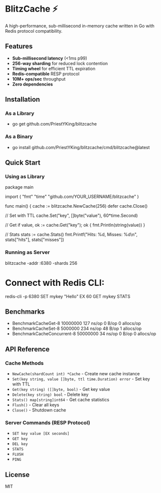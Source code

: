 # BlitzCache ⚡

A high-performance, sub-millisecond in-memory cache written in Go with Redis protocol compatibility.

## Features

- **Sub-millisecond latency** (<1ms p99)
- **256-way sharding** for reduced lock contention
- **Timing wheel** for efficient TTL expiration
- **Redis-compatible** RESP protocol
- **10M+ ops/sec** throughput
- **Zero dependencies**

## Installation

### As a Library

- go get github.com/PriestYKing/blitzcache

### As a Binary

- go install github.com/PriestYKing/blitzcache/cmd/blitzcache@latest


## Quick Start

### Using as Library

package main

import (
"fmt"
"time"
"github.com/YOUR_USERNAME/blitzcache"
)

func main() {
cache := blitzcache.NewCache(256)
defer cache.Close()

// Set with TTL
cache.Set("key", []byte("value"), 60*time.Second)

// Get
if value, ok := cache.Get("key"); ok {
    fmt.Println(string(value))
}

// Stats
stats := cache.Stats()
fmt.Printf("Hits: %d, Misses: %d\n", stats["hits"], stats["misses"])



### Running as Server

blitzcache -addr :6380 -shards 256


# Connect with Redis CLI:

redis-cli -p 6380
SET mykey "Hello" EX 60
GET mykey
STATS

## Benchmarks

- BenchmarkCacheGet-8 10000000 127 ns/op 0 B/op 0 allocs/op
- BenchmarkCacheSet-8 5000000 234 ns/op 48 B/op 1 allocs/op
- BenchmarkCacheConcurrent-8 50000000 34 ns/op 0 B/op 0 allocs/op


## API Reference

### Cache Methods

- `NewCache(shardCount int) *Cache` - Create new cache instance
- `Set(key string, value []byte, ttl time.Duration) error` - Set key with TTL
- `Get(key string) ([]byte, bool)` - Get key value
- `Delete(key string) bool` - Delete key
- `Stats() map[string]int64` - Get cache statistics
- `Flush()` - Clear all keys
- `Close()` - Shutdown cache

### Server Commands (RESP Protocol)

- `SET key value [EX seconds]`
- `GET key`
- `DEL key`
- `STATS`
- `FLUSH`
- `PING`

## License

MIT
